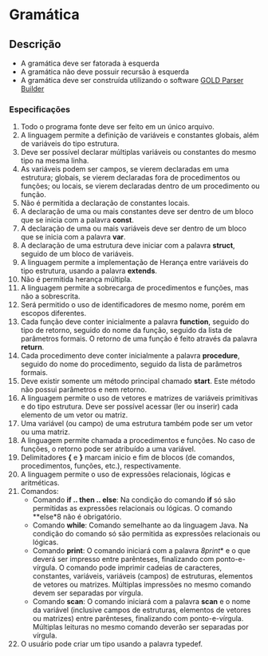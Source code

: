 # Gramática

## Descrição
- A gramática deve ser fatorada à esquerda
- A gramática não deve possuir recursão à esquerda
- A gramática deve ser construída utilizando o software [GOLD Parser Builder](http://www.goldparser.org/)

### Especificações
1. Todo o programa fonte deve ser feito em un único arquivo.
2. A linguagem permite a definição de variáveis e constantes globais, além de variáveis do tipo estrutura.
3. Deve ser possível declarar múltiplas variáveis ou constantes do mesmo tipo na mesma linha.
4. As variáveis podem ser campos, se vierem declaradas em uma estrutura; globais, se vierem declaradas fora de procedimentos ou funções; ou locais, se vierem declaradas dentro de um procedimento ou função.
5. Não é permitida a declaração de constantes locais.
6. A declaração de uma ou mais constantes deve ser dentro de um bloco que se inicia com a palavra **const**.
7. A declaração de uma ou mais variáveis deve ser dentro de um bloco que se inicia com a palavra **var**.
8. A declaração de uma estrutura deve iniciar com a palavra **struct**, seguido de um bloco de variáveis.
9. A linguagem permite a implementação de Herança entre variáveis do tipo estrutura, usando a palavra **extends**.
10. Não é permitida herança múltipla.
11. A linguagem permite a sobrecarga de procedimentos e funções, mas não a sobrescrita.
12. Será permitido o uso de identificadores de mesmo nome, porém em escopos diferentes.
13. Cada função deve conter inicialmente a palavra **function**, seguido do tipo de retorno, seguido do nome da função, seguido da lista de parâmetros formais. O retorno de uma função é feito através da palavra **return**.
14. Cada procedimento deve conter inicialmente a palavra **procedure**, seguido do nome do procedimento, seguido da lista de parâmetros formais.
15. Deve existir somente um método principal chamado **start**. Este método não possui parâmetros e nem retorno.
16. A linguagem permite o uso de vetores e matrizes de variáveis primitivas e do tipo estrutura. Deve ser possível acessar (ler ou inserir) cada elemento de um vetor ou matriz.
17. Uma variável (ou campo) de uma estrutura também pode ser um vetor ou uma matriz.
18. A linguagem permite chamada a procedimentos e funções. No caso de funções, o retorno pode ser atribuído a uma variável.
19. Delimitadores **{** e **}** marcam inicio e fim de blocos (de comandos, procedimentos, funções, etc.), respectivamente.
20. A linguagem permite o uso de expressões relacionais, lógicas e aritméticas.
21. Comandos:
    - Comando **if .. then .. else**: Na condição do comando **if** só são permitidas as expressões relacionais ou lógicas. O comando **else*8 não é obrigatório.
    - Comando **while**: Comando semelhante ao da linguagem Java. Na condição do comando só são permitida as expressões relacionais ou lógicas.
    - Comando **print**: O comando iniciará com a palavra *8print** e o que deverá ser impresso entre parênteses, finalizando com ponto-e-vírgula. O comando pode imprimir cadeias de caracteres, constantes, variáveis, variáveis (campos) de estruturas, elementos de vetores ou matrizes. Múltiplas impressões no mesmo comando devem ser separadas por vírgula.
    - Comando **scan**: O comando iniciará com a palavra **scan** e o nome da variável (inclusive campos de estruturas, elementos de vetores ou matrizes) entre parênteses, finalizando com ponto-e-vírgula. Múltiplas leituras no mesmo comando deverão ser separadas por vírgula.
22. O usuário pode criar um tipo usando a palavra typedef.














